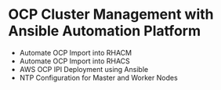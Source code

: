 # OCP Cluster Management with Ansible Automation Platform

- Automate OCP Import into RHACM
- Automate OCP Import into RHACS
- AWS OCP IPI Deployment using Ansible
- NTP Configuration for Master and Worker Nodes
